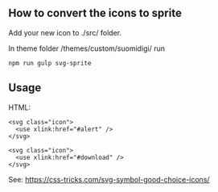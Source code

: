 ## How to convert the icons to sprite

Add your new icon to ./src/ folder.

In theme folder /themes/custom/suomidigi/ run
 
    npm run gulp svg-sprite
    
## Usage

HTML:
```
<svg class="icon">
  <use xlink:href="#alert" />
</svg>

<svg class="icon">
  <use xlink:href="#download" />
</svg>
```

See: https://css-tricks.com/svg-symbol-good-choice-icons/

